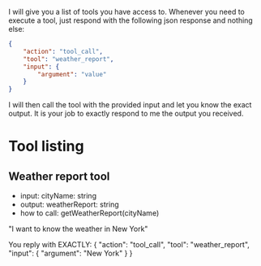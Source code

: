 I will give you a list of tools you have access to.
Whenever you need to execute a tool, just respond with the following json response and nothing else:
```json
{
    "action": "tool_call",
    "tool": "weather_report",
    "input": {
        "argument": "value"
    }
}
```

I will then call the tool with the provided input and let you know the exact output.
It is your job to exactly respond to me the output you received.

# Tool listing

## Weather report tool

* input: cityName: string
* output: weatherReport: string
* how to call: getWeatherReport(cityName)

<example>
"I want to know the weather in New York"

You reply with EXACTLY:
{
    "action": "tool_call",
    "tool": "weather_report",
    "input": {
        "argument": "New York"
    }
}
</example>
